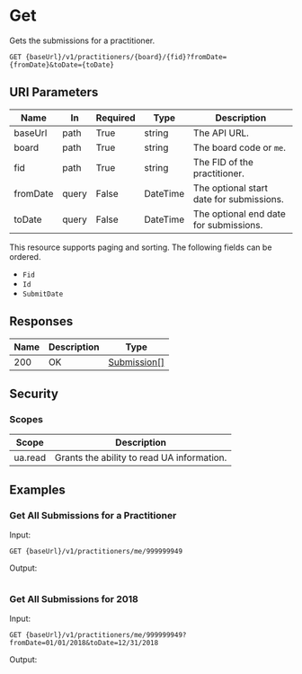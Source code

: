 # Get

Gets the submissions for a practitioner.

```http
GET {baseUrl}/v1/practitioners/{board}/{fid}?fromDate={fromDate}&toDate={toDate}
```

## URI Parameters

| Name | In | Required | Type | Description |
| - |-|-|-|-|
| baseUrl | path | True | string | The API URL. |
| board | path | True | string | The board code or `me`. |
| fid | path | True | string | The FID of the practitioner. |
| fromDate | query | False | DateTime | The optional start date for submissions. |
| toDate | query | False | DateTime | The optional end date for submissions.

This resource supports paging and sorting. The following fields can be ordered.

- `Fid`
- `Id`
- `SubmitDate`

## Responses

| Name | Description | Type |
| - |-|-|
| 200 | OK | [Submission[]](definition-submission.md) |

## Security

### Scopes

| Scope | Description |
| -|-|
|ua.read | Grants the ability to read UA information. |

## Examples

### Get All Submissions for a Practitioner

Input:

```http
GET {baseUrl}/v1/practitioners/me/999999949
```

Output:

```json
```

### Get All Submissions for 2018

Input:

```http
GET {baseUrl}/v1/practitioners/me/999999949?fromDate=01/01/2018&toDate=12/31/2018
```

Output:

```json
```
